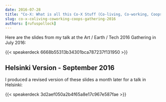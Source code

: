 ```yaml
---
date: 2016-07-28
title: "Co-X: What is all this Co-X Stuff (Co-living, Co-working, Coops) and Why Do We Care?"
slug: co-x-coliving-coworking-coops-gathering-2016
authors: [rufuspollock]
---
```


Here are the slides from my talk at the Art / Earth / Tech 2016 Gathering in July 2016:

{{< speakerdeck 6668b55313b34301bca787237f131950 >}}

## Helsinki Version - September 2016

I produced a revised version of these slides a month later for a talk in Helsinki:

{{< speakerdeck 3d2aef050a2b4f65a8e17c967e587fae >}}

